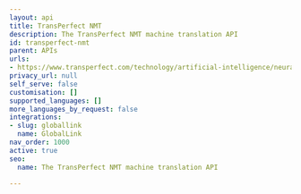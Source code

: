 ```yaml
---
layout: api
title: TransPerfect NMT
description: The TransPerfect NMT machine translation API
id: transperfect-nmt
parent: APIs
urls:
- https://www.transperfect.com/technology/artificial-intelligence/neural-machine-translation
privacy_url: null
self_serve: false
customisation: []
supported_languages: []
more_languages_by_request: false
integrations:
- slug: globallink
  name: GlobalLink
nav_order: 1000
active: true
seo:
  name: The TransPerfect NMT machine translation API

---
```


